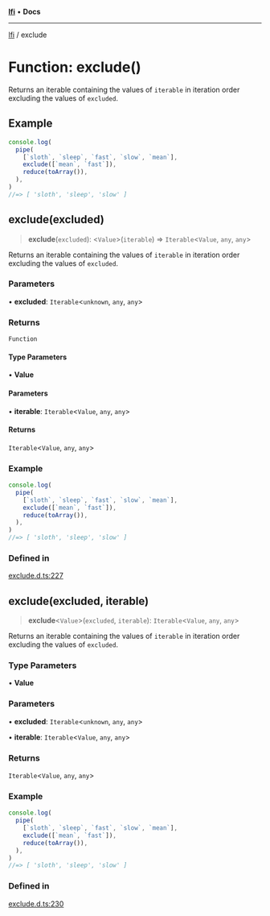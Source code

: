 [**lfi**](../readme.md) • **Docs**

***

[lfi](../globals.md) / exclude

# Function: exclude()

Returns an iterable containing the values of `iterable` in iteration order
excluding the values of `excluded`.

## Example

```js
console.log(
  pipe(
    [`sloth`, `sleep`, `fast`, `slow`, `mean`],
    exclude([`mean`, `fast`]),
    reduce(toArray()),
  ),
)
//=> [ 'sloth', 'sleep', 'slow' ]
```

## exclude(excluded)

> **exclude**(`excluded`): \<`Value`\>(`iterable`) => `Iterable`\<`Value`, `any`, `any`\>

Returns an iterable containing the values of `iterable` in iteration order
excluding the values of `excluded`.

### Parameters

• **excluded**: `Iterable`\<`unknown`, `any`, `any`\>

### Returns

`Function`

#### Type Parameters

• **Value**

#### Parameters

• **iterable**: `Iterable`\<`Value`, `any`, `any`\>

#### Returns

`Iterable`\<`Value`, `any`, `any`\>

### Example

```js
console.log(
  pipe(
    [`sloth`, `sleep`, `fast`, `slow`, `mean`],
    exclude([`mean`, `fast`]),
    reduce(toArray()),
  ),
)
//=> [ 'sloth', 'sleep', 'slow' ]
```

### Defined in

[exclude.d.ts:227](https://github.com/TomerAberbach/lfi/blob/d7a0f90dd72245d6efd6bd97c58a78b3f3028f25/src/operations/exclude.d.ts#L227)

## exclude(excluded, iterable)

> **exclude**\<`Value`\>(`excluded`, `iterable`): `Iterable`\<`Value`, `any`, `any`\>

Returns an iterable containing the values of `iterable` in iteration order
excluding the values of `excluded`.

### Type Parameters

• **Value**

### Parameters

• **excluded**: `Iterable`\<`unknown`, `any`, `any`\>

• **iterable**: `Iterable`\<`Value`, `any`, `any`\>

### Returns

`Iterable`\<`Value`, `any`, `any`\>

### Example

```js
console.log(
  pipe(
    [`sloth`, `sleep`, `fast`, `slow`, `mean`],
    exclude([`mean`, `fast`]),
    reduce(toArray()),
  ),
)
//=> [ 'sloth', 'sleep', 'slow' ]
```

### Defined in

[exclude.d.ts:230](https://github.com/TomerAberbach/lfi/blob/d7a0f90dd72245d6efd6bd97c58a78b3f3028f25/src/operations/exclude.d.ts#L230)
